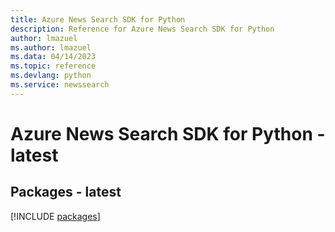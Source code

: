 ```yaml
---
title: Azure News Search SDK for Python
description: Reference for Azure News Search SDK for Python
author: lmazuel
ms.author: lmazuel
ms.data: 04/14/2023
ms.topic: reference
ms.devlang: python
ms.service: newssearch
---
```

# Azure News Search SDK for Python - latest
## Packages - latest
[!INCLUDE [packages](news-search-index.md)]